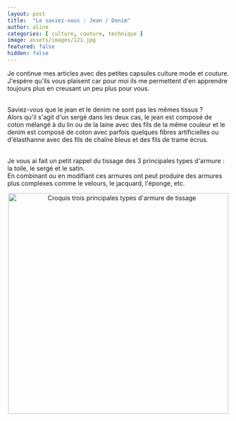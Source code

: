 ```yaml
---
layout: post
title:  "Le saviez-vous : Jean / Denim"
author: aline
categories: [ culture, couture, technique ]
image: assets/images/121.jpg
featured: false
hidden: false
---
```

<p>
Je continue mes articles avec des petites capsules culture mode et couture. J'espère qu'ils vous plaisent car pour moi ils me permettent d'en apprendre toujours plus en creusant un peu plus pour vous.<br><br>

Saviez-vous que le jean et le denim ne sont pas les mêmes tissus ?<br>
Alors qu'il s'agit d'un sergé dans les deux cas, le jean est composé de coton mélangé à du lin ou de la laine avec des fils de la même couleur et le denim est composé de coton avec parfois quelques fibres artificielles ou d'élasthanne avec des fils de chaîne bleus et des fils de trame écrus.<br><br>

Je vous ai fait un petit rappel du tissage des 3 principales types d'armure : la toile, le sergé et le satin.<br>
En combinant ou en modifiant ces armures ont peut produire des armures plus complexes comme le velours, le jacquard, l'éponge, etc.<br>

<p style="text-align:center"><img src="{{ site.url }}{{ site.baseurl }}/assets/images/122.jpg" width="500" alt="Croquis trois principales types d'armure de tissage"/></p>
<br>
</p>